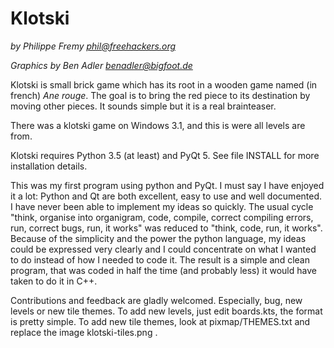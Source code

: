 # Klotski

*by Philippe Fremy <phil@freehackers.org>*

*Graphics by Ben Adler <benadler@bigfoot.de>*

Klotski is small brick game which has its root in a wooden game named (in french) *Ane rouge*.  The goal is to bring the red piece to its destination by moving other pieces. It sounds simple but it is a real brainteaser.

There was a klotski game on Windows 3.1, and this is were all levels are from. 

Klotski requires Python 3.5 (at least) and PyQt 5. See file INSTALL for more installation details.

This was my first program using python and PyQt. I must say I have enjoyed it a lot: Python and Qt are both excellent, easy to use and well documented. I have never been able to implement my ideas so quickly. The usual cycle "think, organise into organigram, code, compile, correct compiling errors, run, correct bugs, run, it works" was reduced to "think, code, run, it works". Because of the simplicity and the power the python language, my ideas could be expressed very clearly and I could concentrate on what I wanted to do instead of how I needed to code it. The result is a simple and clean program, that was coded in half the time (and probably less) it would have taken to do it in C++.

Contributions and feedback are gladly welcomed. Especially, bug, new levels or new tile themes. To add new levels, just edit boards.kts, the format is pretty simple.  To add new tile themes, look at pixmap/THEMES.txt and replace the image klotski-tiles.png .

